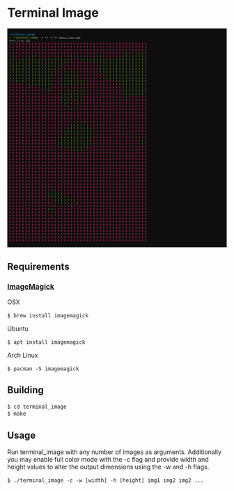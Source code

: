 # Terminal Image

![Example output using an image of Mona Lisa](docs/images/example_mona_lisa.png)


## Requirements

### [ImageMagick](https://github.com/ImageMagick/ImageMagick)

OSX
```ShellSession
$ brew install imagemagick
```
Ubuntu
```ShellSession
$ apt install imagemagick
```
Arch Linux
```ShellSession
$ pacman -S imagemagick
```

## Building

```ShellSession
$ cd terminal_image
$ make
```

## Usage

Run terminal_image with any number of images as arguments. Additionally you may enable full color mode with the -c flag and provide width and height values to alter the output dimensions using the -w and -h flags.

```ShellSession
$ ./terminal_image -c -w [width] -h [height] img1 img2 img2 ...
```
